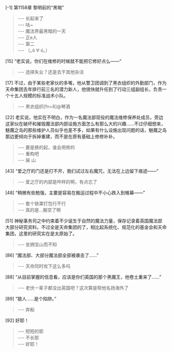 
[-1] 第1158章 黎明前的“黑暗”
>--- 长起来了<br>
>--- 咕~<br>
>--- 魔法界最黑暗的一天<br>
>--- 正e人<br>
>--- 第二<br>
>--- （｡ò ∀ ó｡）<br>

[15] “老实说，你们在维修的时候就不能把它修好点么——”
>--- 选择失业？还是去干其他杂活<br>

[17] 不过，由于某些老家伙的多嘴，他从警卫团调到了黑衣组织的外勤部门，作为天命集团去年排行前三名的潜力新人，他很快就升任到了行动三组副组长，负责一个十五人规模的标准战术小队。
>--- 黑衣组织[fn=8]@琴酒<br>

[22] 老实说，他实在不明白，作为一名魔法部现役的魔法维修保养处成员，旁边这家伙在破坏和摧毁魔法部内部设施方面怎么有那么大的兴趣……不过仔细想来，魅魔之岛的那些维护人员似乎也差不多，如果有什么设施出现问题的话，魅魔之岛那边更倾向于拆掉重建，而不是在原有基础上修修补补。
>--- 要是换的起，谁会用修的<br>
>--- 重构吧<br>
>--- 屎 山<br>

[43] “爱之厅的门还是打不开，我们试过左右魔咒，无法在上边留下痕迹——”
>--- 爱之厅的内部是咋样的啊，有点忘了<br>

[48] “稍微有些勉强，主要是容易在搬运过程中不小心跌入到帷幕——”
>--- 套个铁罩打包行不行<br>
>--- 真的是...搬空了啊<br>

[51] 神秘事务司之中约束着不少诞生于自然的魔法力量，保存记录着英国魔法部大部分研究资料，不过全是天命集团的了，相比起系统化、规范化的基金会和天命集团，这里的研究实在是太原始了。
>--- 坐拥宝山而不知<br>

[86] “魔法部、大部分魔法部全部被袭击了……”
>--- 天命同时攻下这么多吗<br>

[88] “从目前掌握的信息看，应该是你们英国的那个黑魔王，他卷土重来了……”
>--- 老伏一辈子都没出英国吧？这次算是帮他名扬海外了<br>

[89] “狼人……是个陷阱。”
>--- 弃船<br>

[92] 好耶！
>--- 短短的耶<br>
>--- 不长耶<br>
>--- 好耶！<br>
